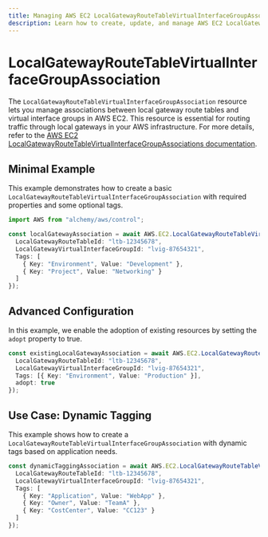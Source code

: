 ```yaml
---
title: Managing AWS EC2 LocalGatewayRouteTableVirtualInterfaceGroupAssociations with Alchemy
description: Learn how to create, update, and manage AWS EC2 LocalGatewayRouteTableVirtualInterfaceGroupAssociations using Alchemy Cloud Control.
---
```


# LocalGatewayRouteTableVirtualInterfaceGroupAssociation

The `LocalGatewayRouteTableVirtualInterfaceGroupAssociation` resource lets you manage associations between local gateway route tables and virtual interface groups in AWS EC2. This resource is essential for routing traffic through local gateways in your AWS infrastructure. For more details, refer to the [AWS EC2 LocalGatewayRouteTableVirtualInterfaceGroupAssociations documentation](https://docs.aws.amazon.com/ec2/latest/userguide/).

## Minimal Example

This example demonstrates how to create a basic `LocalGatewayRouteTableVirtualInterfaceGroupAssociation` with required properties and some optional tags.

```ts
import AWS from "alchemy/aws/control";

const localGatewayAssociation = await AWS.EC2.LocalGatewayRouteTableVirtualInterfaceGroupAssociation("localGatewayAssociation", {
  LocalGatewayRouteTableId: "ltb-12345678",
  LocalGatewayVirtualInterfaceGroupId: "lvig-87654321",
  Tags: [
    { Key: "Environment", Value: "Development" },
    { Key: "Project", Value: "Networking" }
  ]
});
```

## Advanced Configuration

In this example, we enable the adoption of existing resources by setting the `adopt` property to true.

```ts
const existingLocalGatewayAssociation = await AWS.EC2.LocalGatewayRouteTableVirtualInterfaceGroupAssociation("existingLocalGatewayAssociation", {
  LocalGatewayRouteTableId: "ltb-12345678",
  LocalGatewayVirtualInterfaceGroupId: "lvig-87654321",
  Tags: [{ Key: "Environment", Value: "Production" }],
  adopt: true
});
```

## Use Case: Dynamic Tagging

This example shows how to create a `LocalGatewayRouteTableVirtualInterfaceGroupAssociation` with dynamic tags based on application needs.

```ts
const dynamicTaggingAssociation = await AWS.EC2.LocalGatewayRouteTableVirtualInterfaceGroupAssociation("dynamicTaggingAssociation", {
  LocalGatewayRouteTableId: "ltb-12345678",
  LocalGatewayVirtualInterfaceGroupId: "lvig-87654321",
  Tags: [
    { Key: "Application", Value: "WebApp" },
    { Key: "Owner", Value: "TeamA" },
    { Key: "CostCenter", Value: "CC123" }
  ]
});
```